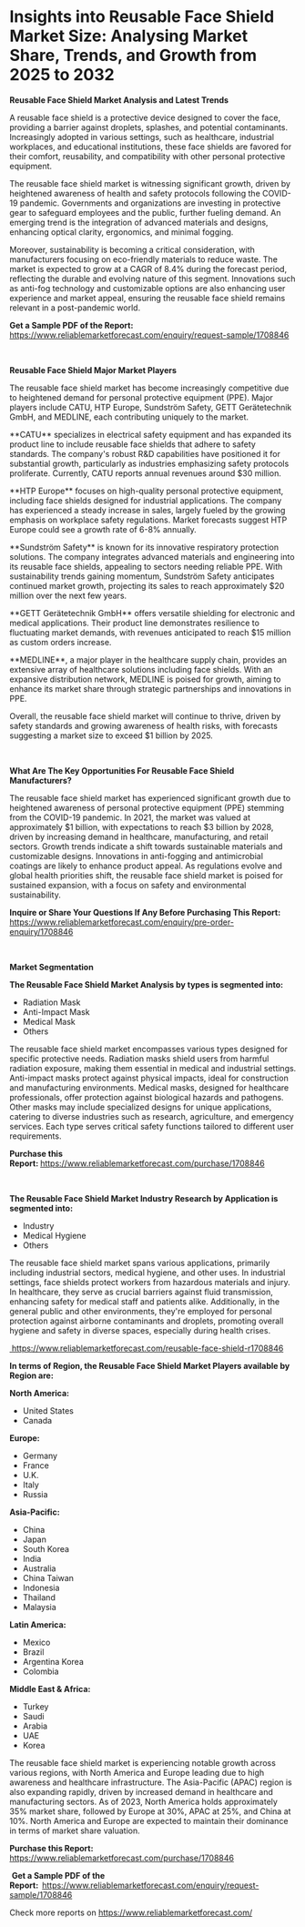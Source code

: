 <p><h1>Insights into Reusable Face Shield Market Size: Analysing Market Share, Trends, and Growth from 2025 to 2032</h1></p><p><strong>Reusable Face Shield Market Analysis and Latest Trends</strong></p>
<p><p>A reusable face shield is a protective device designed to cover the face, providing a barrier against droplets, splashes, and potential contaminants. Increasingly adopted in various settings, such as healthcare, industrial workplaces, and educational institutions, these face shields are favored for their comfort, reusability, and compatibility with other personal protective equipment.</p><p>The reusable face shield market is witnessing significant growth, driven by heightened awareness of health and safety protocols following the COVID-19 pandemic. Governments and organizations are investing in protective gear to safeguard employees and the public, further fueling demand. An emerging trend is the integration of advanced materials and designs, enhancing optical clarity, ergonomics, and minimal fogging.</p><p>Moreover, sustainability is becoming a critical consideration, with manufacturers focusing on eco-friendly materials to reduce waste. The market is expected to grow at a CAGR of 8.4% during the forecast period, reflecting the durable and evolving nature of this segment. Innovations such as anti-fog technology and customizable options are also enhancing user experience and market appeal, ensuring the reusable face shield remains relevant in a post-pandemic world.</p></p>
<p><strong>Get a Sample PDF of the Report:&nbsp;</strong> <a href="https://www.reliablemarketforecast.com/enquiry/request-sample/1708846?utm_campaign=1110&utm_medium=2&utm_source=Github&utm_content=ia&utm_term=10012025&utm_id=reusable-face-shield">https://www.reliablemarketforecast.com/enquiry/request-sample/1708846</a></p>
<p>&nbsp;</p>
<p><strong>Reusable Face Shield Major Market Players</strong></p>
<p><p>The reusable face shield market has become increasingly competitive due to heightened demand for personal protective equipment (PPE). Major players include CATU, HTP Europe, Sundström Safety, GETT Gerätetechnik GmbH, and MEDLINE, each contributing uniquely to the market.</p><p>**CATU** specializes in electrical safety equipment and has expanded its product line to include reusable face shields that adhere to safety standards. The company's robust R&D capabilities have positioned it for substantial growth, particularly as industries emphasizing safety protocols proliferate. Currently, CATU reports annual revenues around $30 million.</p><p>**HTP Europe** focuses on high-quality personal protective equipment, including face shields designed for industrial applications. The company has experienced a steady increase in sales, largely fueled by the growing emphasis on workplace safety regulations. Market forecasts suggest HTP Europe could see a growth rate of 6-8% annually.</p><p>**Sundström Safety** is known for its innovative respiratory protection solutions. The company integrates advanced materials and engineering into its reusable face shields, appealing to sectors needing reliable PPE. With sustainability trends gaining momentum, Sundström Safety anticipates continued market growth, projecting its sales to reach approximately $20 million over the next few years.</p><p>**GETT Gerätetechnik GmbH** offers versatile shielding for electronic and medical applications. Their product line demonstrates resilience to fluctuating market demands, with revenues anticipated to reach $15 million as custom orders increase.</p><p>**MEDLINE**, a major player in the healthcare supply chain, provides an extensive array of healthcare solutions including face shields. With an expansive distribution network, MEDLINE is poised for growth, aiming to enhance its market share through strategic partnerships and innovations in PPE.</p><p>Overall, the reusable face shield market will continue to thrive, driven by safety standards and growing awareness of health risks, with forecasts suggesting a market size to exceed $1 billion by 2025.</p></p>
<p>&nbsp;</p>
<p><strong>What Are The Key Opportunities For Reusable Face Shield Manufacturers?</strong></p>
<p><p>The reusable face shield market has experienced significant growth due to heightened awareness of personal protective equipment (PPE) stemming from the COVID-19 pandemic. In 2021, the market was valued at approximately $1 billion, with expectations to reach $3 billion by 2028, driven by increasing demand in healthcare, manufacturing, and retail sectors. Growth trends indicate a shift towards sustainable materials and customizable designs. Innovations in anti-fogging and antimicrobial coatings are likely to enhance product appeal. As regulations evolve and global health priorities shift, the reusable face shield market is poised for sustained expansion, with a focus on safety and environmental sustainability.</p></p>
<p><strong>Inquire or Share Your Questions If Any Before Purchasing This Report:</strong> <a href="https://www.reliablemarketforecast.com/enquiry/pre-order-enquiry/1708846?utm_campaign=1110&utm_medium=2&utm_source=Github&utm_content=ia&utm_term=10012025&utm_id=reusable-face-shield">https://www.reliablemarketforecast.com/enquiry/pre-order-enquiry/1708846</a></p>
<p>&nbsp;</p>
<p><strong>Market Segmentation</strong></p>
<p><strong>The Reusable Face Shield Market Analysis by types is segmented into:</strong></p>
<p><ul><li>Radiation Mask</li><li>Anti-Impact Mask</li><li>Medical Mask</li><li>Others</li></ul></p>
<p><p>The reusable face shield market encompasses various types designed for specific protective needs. Radiation masks shield users from harmful radiation exposure, making them essential in medical and industrial settings. Anti-impact masks protect against physical impacts, ideal for construction and manufacturing environments. Medical masks, designed for healthcare professionals, offer protection against biological hazards and pathogens. Other masks may include specialized designs for unique applications, catering to diverse industries such as research, agriculture, and emergency services. Each type serves critical safety functions tailored to different user requirements.</p></p>
<p><strong>Purchase this Report:&nbsp;</strong><a href="https://www.reliablemarketforecast.com/purchase/1708846?utm_campaign=1110&utm_medium=2&utm_source=Github&utm_content=ia&utm_term=10012025&utm_id=reusable-face-shield">https://www.reliablemarketforecast.com/purchase/1708846</a></p>
<p>&nbsp;</p>
<p><strong>The Reusable Face Shield Market Industry Research by Application is segmented into:</strong></p>
<p><ul><li>Industry</li><li>Medical Hygiene</li><li>Others</li></ul></p>
<p><p>The reusable face shield market spans various applications, primarily including industrial sectors, medical hygiene, and other uses. In industrial settings, face shields protect workers from hazardous materials and injury. In healthcare, they serve as crucial barriers against fluid transmission, enhancing safety for medical staff and patients alike. Additionally, in the general public and other environments, they're employed for personal protection against airborne contaminants and droplets, promoting overall hygiene and safety in diverse spaces, especially during health crises.</p></p>
<p><a href="https://www.reliablemarketforecast.com/reusable-face-shield-r1708846?utm_campaign=1110&utm_medium=2&utm_source=Github&utm_content=ia&utm_term=10012025&utm_id=reusable-face-shield">&nbsp;https://www.reliablemarketforecast.com/reusable-face-shield-r1708846</a></p>
<p><strong>In terms of Region, the Reusable Face Shield Market Players available by Region are:</strong></p>
<p>
    <p> <strong> North America: </strong>
        <ul>
            <li>United States</li>
            <li>Canada</li>
        </ul>
        </p> 
    <p> <strong> Europe: </strong>
        <ul>
            <li>Germany</li>
            <li>France</li>
            <li>U.K.</li>
            <li>Italy</li>
            <li>Russia</li>
        </ul>
        </p> 
    <p> <strong> Asia-Pacific: </strong>
        <ul>
            <li>China</li>
            <li>Japan</li>
            <li>South Korea</li>
            <li>India</li>
            <li>Australia</li>
            <li>China Taiwan</li>
            <li>Indonesia</li>
            <li>Thailand</li>
            <li>Malaysia</li>
        </ul>
        </p> 
    <p> <strong> Latin America: </strong>
        <ul>
            <li>Mexico</li>
            <li>Brazil</li>
            <li>Argentina Korea</li>
            <li>Colombia</li>
        </ul>
        </p> 
    <p> <strong> Middle East & Africa: </strong>
        <ul>
            <li>Turkey</li>
            <li>Saudi</li>
            <li>Arabia</li>
            <li>UAE</li>
            <li>Korea</li>
        </ul>
    </p>
    </p>
<p><p>The reusable face shield market is experiencing notable growth across various regions, with North America and Europe leading due to high awareness and healthcare infrastructure. The Asia-Pacific (APAC) region is also expanding rapidly, driven by increased demand in healthcare and manufacturing sectors. As of 2023, North America holds approximately 35% market share, followed by Europe at 30%, APAC at 25%, and China at 10%. North America and Europe are expected to maintain their dominance in terms of market share valuation.</p></p>
<p><strong>Purchase this Report: </strong><a href="https://www.reliablemarketforecast.com/purchase/1708846?utm_campaign=1110&utm_medium=2&utm_source=Github&utm_content=ia&utm_term=10012025&utm_id=reusable-face-shield">https://www.reliablemarketforecast.com/purchase/1708846</a></p>
<p>&nbsp;<strong>Get a Sample PDF of the Report:&nbsp;&nbsp;</strong><a href="https://www.reliablemarketforecast.com/enquiry/request-sample/1708846?utm_campaign=1110&utm_medium=2&utm_source=Github&utm_content=ia&utm_term=10012025&utm_id=reusable-face-shield">https://www.reliablemarketforecast.com/enquiry/request-sample/1708846</a></p>
<p><strong></strong></p>
<p>Check more reports on <a href="https://www.reliablemarketforecast.com/?utm_campaign=1110&utm_medium=2&utm_source=Github&utm_content=ia&utm_term=10012025&utm_id=reusable-face-shield">https://www.reliablemarketforecast.com/</a></p>